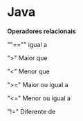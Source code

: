 # Java

**Operadores relacionais**

""=="" igual a

">" Maior que

"<" Menor que

">=" Maior ou igual a

"<=" Menor ou igual a

"!=" Diferente de
